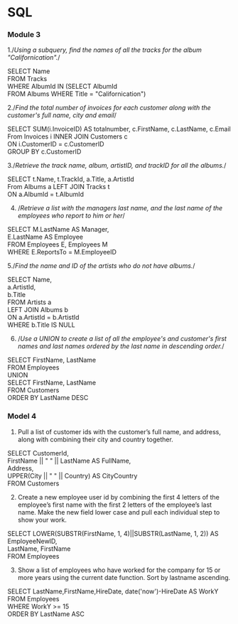 # SQL
### Module 3


1./*Using a subquery, find the names of all the tracks for the album "Californication".*/


SELECT Name  
FROM Tracks  
WHERE AlbumId IN (SELECT AlbumId   
                  FROM Albums
               WHERE Title = "Californication")
               
 2./*Find the total number of invoices for each customer along with the customer's full name, city and email*/
 

SELECT SUM(i.InvoiceID) AS totalnumber, c.FirstName, c.LastName, c.Email  
From Invoices i INNER JOIN Customers c  
ON i.CustomerID =  c.CustomerID   
GROUP BY c.CustomerID 


3./*Retrieve the track name, album, artistID, and trackID for all the albums.*/


SELECT t.Name, t.TrackId, a.Title, a.ArtistId  
From Albums a LEFT JOIN Tracks t  
ON a.AlbumId =  t.AlbumId 


4. /*Retrieve a list with the managers last name, and the last name of the employees who report to him or her*/


SELECT M.LastName AS Manager,  
       E.LastName AS Employee  
       FROM Employees E, Employees M   
       WHERE E.ReportsTo = M.EmployeeID



5./*Find the name and ID of the artists who do not have albums.*/


SELECT Name,  
       a.ArtistId,  
       b.Title  
FROM Artists a  
LEFT JOIN Albums b  
ON a.ArtistId = b.ArtistId  
WHERE b.Title IS NULL


6. /*Use a UNION to create a list of all the employee's and customer's first names and last names ordered by the last name in descending order.*/


SELECT FirstName, LastName   
FROM Employees  
  UNION  
  SELECT FirstName, LastName   
  FROM Customers  
  ORDER BY LastName DESC

### Model 4

1. Pull a list of customer ids with the customer’s full name, and address, along with combining their city and country together.  
  
  SELECT CustomerId,  
         FirstName || " " || LastName AS FullName,  
         Address,  
         UPPER(City || " " || Country) AS CityCountry  
         FROM Customers  
           
2. Create a new employee user id by combining the first 4 letters of the employee’s first name with the first 2 letters of the employee’s last name. Make the new field lower case and pull each individual step to show your work.  
  
  SELECT LOWER(SUBSTR(FirstName, 1, 4)||SUBSTR(LastName, 1, 2)) AS EmployeeNewID,  
         LastName, FirstName  
         FROM Employees  
         
         
 3. Show a list of employees who have worked for the company for 15 or more years using the current date function. Sort by lastname ascending.  
 
SELECT LastName,FirstName,HireDate, date('now')-HireDate AS WorkY  
FROM Employees  
WHERE WorkY >= 15  
ORDER BY LastName ASC
 
 



